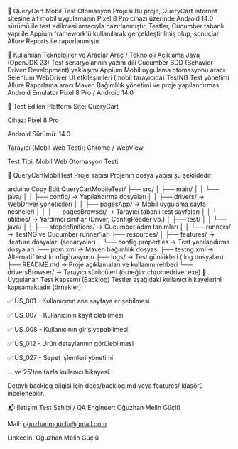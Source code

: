 📱 QueryCart Mobil Test Otomasyon Projesi
Bu proje, QueryCart internet sitesine ait mobil uygulamanın Pixel 8 Pro cihazı üzerinde Android 14.0 sürümü ile test edilmesi amacıyla hazırlanmıştır. Testler, Cucumber tabanlı yapı ile Appium framework'ü kullanılarak gerçekleştirilmiş olup, sonuçlar Allure Reports ile raporlanmıştır.

🚀 Kullanılan Teknolojiler ve Araçlar
Araç / Teknoloji	Açıklama
Java (OpenJDK 23)	Test senaryolarının yazım dili
Cucumber	BDD (Behavior Driven Development) yaklaşımı
Appium	Mobil uygulama otomasyonu aracı
Selenium WebDriver	UI etkileşimleri (mobil tarayıcıda)
TestNG	Test yönetimi
Allure	Raporlama aracı
Maven	Bağımlılık yönetimi ve proje yapılandırması
Android Emulator	Pixel 8 Pro / Android 14.0

📱 Test Edilen Platform
Site: QueryCart

Cihaz: Pixel 8 Pro

Android Sürümü: 14.0

Tarayıcı (Mobil Web Testi): Chrome / WebView

Test Tipi: Mobil Web Otomasyon Testi

📁 QueryCartMobilTest Proje Yapısı
Projenin dosya yapısı şu şekildedir:

arduino
Copy
Edit
QueryCartMobileTest/
├── src/
│   ├── main/
│   │   └── java/
│   │       ├── config/          → Yapılandırma dosyaları
│   │       ├── drivers/         → WebDriver yöneticileri
│   │       ├── pagesApp/        → Mobil uygulama sayfa nesneleri
│   │       ├── pagesBrowser/    → Tarayıcı tabanlı test sayfaları
│   │       └── utilities/       → Yardımcı sınıflar (Driver, ConfigReader vb.)
│   ├── test/
│   │   └── java/
│   │       ├── stepdefinitions/ → Cucumber adım tanımları
│   │       └── runners/         → TestNG ve Cucumber runner'ları
├── resources/
│   ├── features/              → .feature dosyaları (senaryolar)
│   └── config.properties      → Test yapılandırma dosyaları
├── pom.xml                    → Maven bağımlılık dosyası
├── testng.xml                 → Alternatif test konfigürasyonu
├── logs/                      → Test günlükleri (.log dosyaları)
├── README.md                  → Proje açıklamaları ve kullanım rehberi
└── driversBrowser/            → Tarayıcı sürücüleri (örneğin: chromedriver.exe)
🧭 Uygulanan Test Kapsamı (Backlog)
Testler aşağıdaki kullanıcı hikayelerini kapsamaktadır (örnekler):

✅ US_001 - Kullanıcının ana sayfaya erişebilmesi

✅ US_007 - Kullanıcının kayıt olabilmesi

✅ US_008 - Kullanıcının giriş yapabilmesi

✅ US_012 - Ürün detaylarının görülebilmesi

✅ US_027 - Sepet işlemleri yönetimi

... ve 25'ten fazla kullanıcı hikayesi.

Detaylı backlog bilgisi için docs/backlog.md veya features/ klasörü incelenebilir.

📬 İletişim
Test Sahibi / QA Engineer: Oğuzhan Melih Güçlü

Mail: oguzhanmguclu@gmail.com

LinkedIn: Oğuzhan Melih Güçlü
